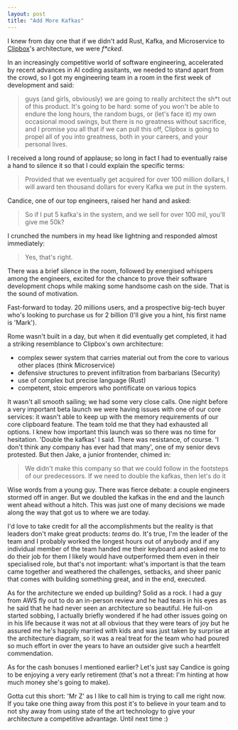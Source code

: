 ```yaml
---
layout: post
title: "Add More Kafkas"
---
```


I knew from day one that if we didn't add Rust, Kafka, and Microservice to [Clipbox](https://clipbox.carrd.co/)'s architecture, we were _f\*cked_.

In an increasingly competitive world of software engineering, accelerated by recent advances in AI coding assitants, we needed to stand apart from the crowd, so I got my engineering team in a room in the first week of development and said:

> guys (and girls, obviously) we are going to really architect the sh\*t out of this product. It's going to be hard: some of you won't be able to endure the long hours, the random bugs, or (let's face it) my own occasional mood swings, but there is no greatness without sacrifice, and I promise you all that if we can pull this off, Clipbox is going to propel all of you into greatness, both in your careers, and your personal lives.

I received a long round of applause; so long in fact I had to eventually raise a hand to silence it so that I could explain the specific terms:

> Provided that we eventually get acquired for over 100 million dollars, I will award ten thousand dollars for every Kafka we put in the system.

Candice, one of our top engineers, raised her hand and asked:

> So if I put 5 kafka's in the system, and we sell for over 100 mil, you'll give me 50k?

I crunched the numbers in my head like lightning and responded almost immediately:

> Yes, that's right.

There was a brief silence in the room, followed by energised whispers among the engineers, excited for the chance to prove their software development chops while making some handsome cash on the side. That is the sound of motivation.

Fast-forward to today. 20 millions users, and a prospective big-tech buyer who's looking to purchase us for 2 billion (I'll give you a hint, his first name is 'Mark').

Rome wasn't built in a day, but when it did eventually get completed, it had a striking resemblance to Clipbox's own architecture:

* complex sewer system that carries material out from the core to various other places (think Microservice)
* defensive structures to prevent infiltration from barbarians (Security)
* use of complex but precise language (Rust)
* competent, stoic emperors who pontificate on various topics

It wasn't all smooth sailing; we had some very close calls. One night before a very important beta launch we were having issues with one of our core services: it wasn't able to keep up with the memory requirements of our core clipboard feature. The team told me that they had exhausted all options. I knew how important this launch was so there was no time for hesitation. 'Double the kafkas' I said. There was resistance, of course. 'I don't think any company has ever had that many', one of my senior devs protested. But then Jake, a junior frontender, chimed in:

> We didn't make this company so that we could follow in the footsteps of our predecessors. If we need to double the kafkas, then let's do it

Wise words from a young guy. There was fierce debate: a couple engineers stormed off in anger. But we doubled the kafkas in the end and the launch went ahead without a hitch. This was just one of many decisions we made along the way that got us to where we are today.

I'd love to take credit for all the accomplishments but the reality is that leaders don't make great products: _teams_ do. It's true, I'm the leader of the team and I probably worked the longest hours out of anybody and if any individual member of the team handed me their keyboard and asked me to do their job for them I likely would have outperformed them even in their specialised role, but that's not important: what's important is that the team came together and weathered the challenges, setbacks, and sheer panic that comes with building something great, and in the end, executed.

As for the architecture we ended up building? Solid as a rock. I had a guy from AWS fly out to do an in-person review and he had tears in his eyes as he said that he had never seen an architecture so beautiful. He full-on started sobbing, I actually briefly wondered if he had other issues going on in his life because it was not at all obvious that they were tears of joy but he assured me he's happily married with kids and was just taken by surprise at the architecture diagram, so it was a real treat for the team who had poured so much effort in over the years to have an outsider give such a heartfelt commendation.

As for the cash bonuses I mentioned earlier? Let's just say Candice is going to be enjoying a very early retirement (that's not a threat: I'm hinting at how much money she's going to make).

Gotta cut this short: 'Mr Z' as I like to call him is trying to call me right now. If you take one thing away from this post it's to believe in your team and to not shy away from using state of the art technology to give your architecture a competitive advantage. Until next time :)
